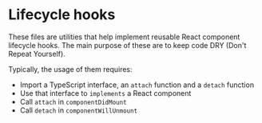 # Lifecycle hooks

These files are utilities that help implement reusable React component lifecycle hooks. The main purpose of these are to keep code DRY (Don't Repeat Yourself).

Typically, the usage of them requires:

- Import a TypeScript interface, an `attach` function and a `detach` function
- Use that interface to `implements` a React component
- Call `attach` in `componentDidMount`
- Call `detach` in `componentWillUnmount`
